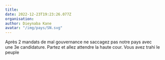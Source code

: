 ```yaml
---
title: 
date: 2022-12-23T19:23:26.077Z
organisation: 
author: Dieynaba Kane
avatar: "/img/pays/SN.svg"
---
```


Après 2 mandats de mal gouvernance ne saccagez pas notre pays avec une 3e candidature. Partez et allez attendre la haute cour. Vous avez trahi le peuple